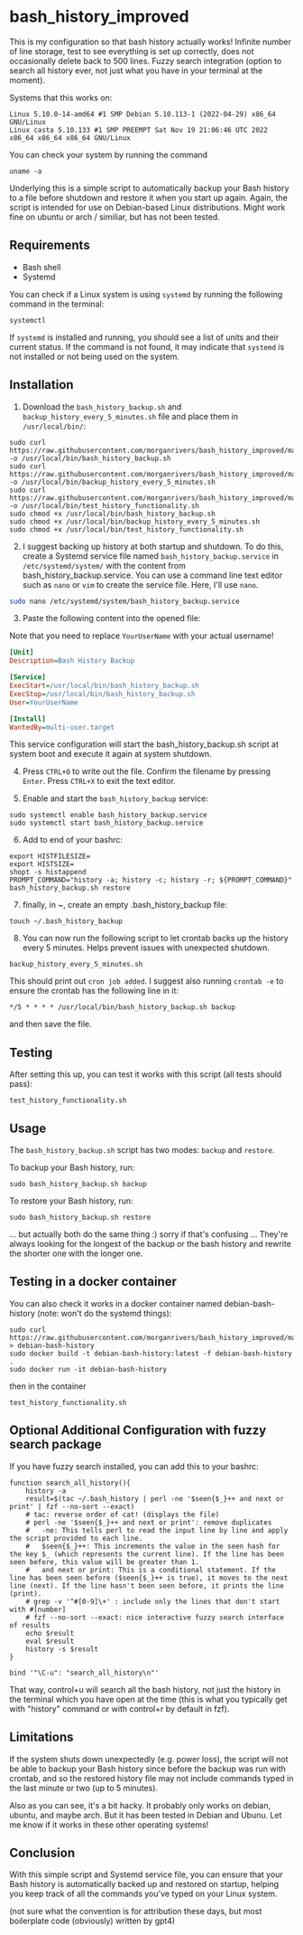 # bash_history_improved
This is my configuration so that bash history actually works! Infinite number of line storage, test to see everything is set up correctly, does not occasionally delete back to 500 lines. Fuzzy search integration (option to search all history ever, not just what you have in your terminal at the moment).

Systems that this works on:

```
Linux 5.10.0-14-amd64 #1 SMP Debian 5.10.113-1 (2022-04-29) x86_64 GNU/Linux
Linux casta 5.10.133 #1 SMP PREEMPT Sat Nov 19 21:06:46 UTC 2022 x86_64 x86_64 x86_64 GNU/Linux
```
You can check your system by running the command

```
uname -a
```

Underlying this is a simple script to automatically backup your Bash history to a file before shutdown and restore it when you start up again. Again, the script is intended for use on Debian-based Linux distributions. Might work fine on ubuntu or arch / similiar, but has not been tested.

## Requirements

- Bash shell
- Systemd

You can check if a Linux system is using `systemd` by running the following command in the terminal:

```
systemctl
```

If `systemd` is installed and running, you should see a list of units and their current status. If the command is not found, it may indicate that `systemd` is not installed or not being used on the system.


## Installation

1. Download the `bash_history_backup.sh` and `backup_history_every_5_minutes.sh` file and place them in `/usr/local/bin/`:

```
sudo curl https://raw.githubusercontent.com/morganrivers/bash_history_improved/main/bash_history_backup.sh -o /usr/local/bin/bash_history_backup.sh
sudo curl https://raw.githubusercontent.com/morganrivers/bash_history_improved/main/backup_history_every_5_minutes.sh -o /usr/local/bin/backup_history_every_5_minutes.sh
sudo curl https://raw.githubusercontent.com/morganrivers/bash_history_improved/main/test_history_functionality.sh -o /usr/local/bin/test_history_functionality.sh
sudo chmod +x /usr/local/bin/bash_history_backup.sh
sudo chmod +x /usr/local/bin/backup_history_every_5_minutes.sh
sudo chmod +x /usr/local/bin/test_history_functionality.sh
```

2. I suggest backing up history at both startup and shutdown. To do this, create a Systemd service file named `bash_history_backup.service` in `/etc/systemd/system/` with the content from
bash_history_backup.service. You can use a command line text editor such as `nano` or `vim` to create the service file. Here, I'll use `nano`.

```bash
sudo nano /etc/systemd/system/bash_history_backup.service
```

3. Paste the following content into the opened file:

Note that you need to replace `YourUserName` with your actual username!

```ini
[Unit]
Description=Bash History Backup

[Service]
ExecStart=/usr/local/bin/bash_history_backup.sh
ExecStop=/usr/local/bin/bash_history_backup.sh
User=YourUserName

[Install]
WantedBy=multi-user.target
```

This service configuration will start the bash_history_backup.sh script at system boot and execute it again at system shutdown.

4. Press `CTRL+O` to write out the file. Confirm the filename by pressing `Enter`. Press `CTRL+X` to exit the text editor.



5. Enable and start the `bash_history_backup` service:

```
sudo systemctl enable bash_history_backup.service
sudo systemctl start bash_history_backup.service
```

6. Add to end of your bashrc:

```
export HISTFILESIZE=
export HISTSIZE=
shopt -s histappend
PROMPT_COMMAND="history -a; history -c; history -r; ${PROMPT_COMMAND}"
bash_history_backup.sh restore
```

7. finally, in ~, create an empty .bash_history_backup file:

```
touch ~/.bash_history_backup
```

8. You can now run the following script to let crontab backs up the history every 5 minutes. Helps prevent issues with unexpected shutdown.
```
backup_history_every_5_minutes.sh
```
This should print out `cron job added`.
I suggest also running `crontab -e` to ensure the crontab has the following line in it:
```
*/5 * * * * /usr/local/bin/bash_history_backup.sh backup
```
and then save the file.


## Testing

After setting this up, you can test it works with this script (all tests should pass): 

```
test_history_functionality.sh
```

## Usage

The `bash_history_backup.sh` script has two modes: `backup` and `restore`.

To backup your Bash history, run:

```
sudo bash_history_backup.sh backup
```

To restore your Bash history, run:

```
sudo bash_history_backup.sh restore
```

... but actually both do the same thing :) sorry if that's confusing ...
They're always looking for the longest of the backup or the bash history and rewrite the shorter one with the longer one. 


## Testing in a docker container

You can also check it works in a docker container named debian-bash-history (note: won't do the systemd things):

```
sudo curl https://raw.githubusercontent.com/morganrivers/bash_history_improved/main/bash_history_backup.sh > debian-bash-history
sudo docker build -t debian-bash-history:latest -f debian-bash-history .
sudo docker run -it debian-bash-history
```
then in the container
```
test_history_functionality.sh
```

## Optional Additional Configuration with fuzzy search package


If you have fuzzy search installed, you can add this to your bashrc:

```
function search_all_history(){
    history -a
    result=$(tac ~/.bash_history | perl -ne '$seen{$_}++ and next or print' | fzf --no-sort --exact)
    # tac: reverse order of cat! (displays the file)
    # perl -ne '$seen{$_}++ and next or print': remove duplicates
    #   -ne: This tells perl to read the input line by line and apply the script provided to each line.
    #   $seen{$_}++: This increments the value in the seen hash for the key $_ (which represents the current line). If the line has been seen before, this value will be greater than 1.
    #   and next or print: This is a conditional statement. If the line has been seen before ($seen{$_}++ is true), it moves to the next line (next). If the line hasn't been seen before, it prints the line (print).
    # grep -v '^#[0-9]\+' : include only the lines that don't start with #[number]
    # fzf --no-sort --exact: nice interactive fuzzy search interface of results
    echo $result
    eval $result
    history -s $result
}

bind '"\C-u": "search_all_history\n"'
```

That way, control+u will search all the bash history, not just the history in the terminal which you have open at the time (this is what you typically get with "history" command or with control+r by default in fzf).

## Limitations
If the system shuts down unexpectedly (e.g. power loss), the script will not be able to backup your Bash history since before the backup was run with crontab, and so the restored history file may not include commands typed in the last minute or two (up to 5 minutes).

Also as you can see, it's a bit hacky. It probably only works on debian, ubuntu, and maybe arch. But it has been tested in Debian and Ubunu. Let me know if it works in these other operating systems!

## Conclusion

With this simple script and Systemd service file, you can ensure that your Bash history is automatically backed up and restored on startup, helping you keep track of all the commands you've typed on your Linux system.

(not sure what the convention is for attribution these days, but most boilerplate code (obviously) written by gpt4)
